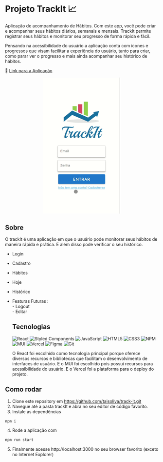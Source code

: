# Projeto TrackIt 📈

Aplicação de acompanhamento de Hábitos. Com este app, você pode criar e acompanhar seus hábitos diários, semanais e mensais. TrackIt permite registrar seus hábitos e monitorar seu progresso de forma rápida e fácil. 

Pensando na acessibilidade do usuário a aplicação conta com icones e progressos que visam facilitar a experiência do usuário, tanto para criar, como parar ver o progresso e mais ainda acompanhar seu histórico de hábitos.

📱 <a href="https://track-it-three-wine.vercel.app/"> Link para a Aplicação </a>
<p align="center">
  <img width="50%" src="./src/assets/TrackIt.gif" />
</p>

## Sobre

O trackIt é uma aplicação em que o usuário pode monitorar seus hábitos de maneira rápida e prática. E além disso pode verificar o seu histórico.

- Login
- Cadastro
- Hábitos
- Hoje
- Histórico
- Featuras Futuras : <br> - Logout <br> - Editar

  ## Tecnologias
  
    ![React](https://img.shields.io/badge/react-%2320232a.svg?style=for-the-badge&logo=react&logoColor=%2361DAFB)
    ![Styled Components](https://img.shields.io/badge/styled--components-DB7093?style=for-the-badge&logo=styled-components&logoColor=white)
  ![JavaScript](https://img.shields.io/badge/javascript-%23323330.svg?style=for-the-badge&logo=javascript&logoColor=%23F7DF1E)
  ![HTML5](https://img.shields.io/badge/html5-%23E34F26.svg?style=for-the-badge&logo=html5&logoColor=white)
  ![CSS3](https://img.shields.io/badge/css3-%231572B6.svg?style=for-the-badge&logo=css3&logoColor=white)
   ![NPM](https://img.shields.io/badge/NPM-%23CB3837.svg?style=for-the-badge&logo=npm&logoColor=white)
    ![MUI](https://img.shields.io/badge/MUI-%230081CB.svg?style=for-the-badge&logo=mui&logoColor=white)
  ![Vercel](https://img.shields.io/badge/vercel-%23000000.svg?style=for-the-badge&logo=vercel&logoColor=white)
    ![Figma](https://img.shields.io/badge/figma-%23F24E1E.svg?style=for-the-badge&logo=figma&logoColor=white)
  ![Git](https://img.shields.io/badge/git-%23F05033.svg?style=for-the-badge&logo=git&logoColor=white)

  O React foi escolhido como tecnologia principal porque oferece diversos recursos e bibliotecas que facilitam o desenvolvimento de interfaces de usuário. E o MUI foi escolhido pois possui recursos para acessibilidade do usuário. E o Vercel foi a plataforma para o deploy do projeto.

## Como rodar

1. Clone este repository em https://github.com/taisoliva/track-it.git
2. Navegue até a pasta trackIt e abra no seu editor de código favorito. 
3. Instale as dependẽncias
```bash
npm i
```
4. Rode a aplicação com 
```bash
npm run start
```
5. Finalmente acesse http://localhost:3000 no seu browser favorito (exceto no Internet Explorer)

<!-- 
 ## API 
### Cadastro
  Para fazer cadastro, faça uma requisição POST para a URL 

  ```bash 
    https://mock-api.bootcamp.respondeai.com.br/api/v2/trackit/auth/sign-up
  ```
enviando um corpo no formato

```bash 
    {
	email: "...",
	name: "...",
	image: "...",
	password: "..."
}
```
--- 

### Login 

Para fazer Login, faça uma requisição `POST` para a URL

```
https://mock-api.bootcamp.respondeai.com.br/api/v2/trackit/auth/login
```

enviando um corpo no formato

```jsx
{
	email: "...",
	password: "..."
}
```
--- 

### Hábito 
- Para criar um hábito, faça uma requisição `POST` para a URL

```
https://mock-api.bootcamp.respondeai.com.br/api/v2/trackit/habits
```

enviando um corpo no formato

```jsx
{
	name: "Nome do hábito",
	days: [1, 3, 5] // segunda, quarta e sexta
}
```

e um cabeçalho `Authorization` com formato `Bearer TOKEN`

O servidor responderá com um objeto no formato

```
       {
	name: "Nome do hábito",
	days: [1, 3, 5] // segunda, quarta e sexta
       }
```

e um cabeçalho `Authorization` com formato `Bearer TOKEN`

O servidor responderá com um objeto no formato

```json
   {
	id: 1,
	name: "Nome do hábito",
	days: [1, 3, 5]
    }
```

--- 

 - Para listar os hábitos do usuário, faça uma requisição `GET` para a URL

```
https://mock-api.bootcamp.respondeai.com.br/api/v2/trackit/habits
```

com um cabeçalho `Authorization` com formato `Bearer TOKEN`

O servidor responderá com uma array no formato


- Para excluir um hábito do usuário, faça uma requisição `DELETE` para a URL

```
https://mock-api.bootcamp.respondeai.com.br/api/v2/trackit/habits/ID_DO_HABITO
```

com um cabeçalho `Authorization` com formato `Bearer TOKEN`, subtituindo `ID_DO_HABITO` na URL pelo id do hábito a ser deletado.

--- 

- Para fazer listar os hábitos do usuário, faça uma requisição `GET` para a URL

```
https://mock-api.bootcamp.respondeai.com.br/api/v2/trackit/habits/today
```

com um cabeçalho `Authorization` com formato `Bearer TOKEN`

O servidor responderá com um array no formato.

--- 

- Para fazer listar os hábitos do usuário, faça uma requisição `POST` , com o body vazio, para a URL

```
https://mock-api.bootcamp.respondeai.com.br/api/v2/trackit/habits/ID_DO_HABITO/check
```

com um cabeçalho `Authorization` com formato `Bearer TOKEN`, substituindo `ID_DO_HABITO` na URL pelo id do hábito a ser marcado.

Se:

- O hábito já estiver marcado
- O hábito não for do dia atual
- O hábito não for do usuário logado

o servidor vai responder com `Bad Request (400)`.

--- 

- Para fazer listar os hábitos do usuário, faça uma requisição `POST` , com o body vazio, para a URL

```
https://mock-api.bootcamp.respondeai.com.br/api/v2/trackit/habits/ID_DO_HABITO/uncheck
```

com um cabeçalho `Authorization` com formato `Bearer TOKEN`, substituindo `ID_DO_HABITO` na URL pelo id do hábito a ser marcado.

Se:

- O hábito não estiver marcado
- O hábito não for do dia atual
- O hábito não for do usuário logado

o servidor vai responder com `Bad Request (400)`.

--- 
### Histórico

- Para obter o histórico de hábitos diário do usuário, faça uma requisição `GET` para a URL

```
https://mock-api.bootcamp.respondeai.com.br/api/v2/trackit/habits/history/daily
```

com um cabeçalho `Authorization` com formato `Bearer TOKEN`

O servidor responderá com um array no formato

```json
[
    {
        "day": "20/05/2021",
        "habits": [
            {
                "id": 3,
                "name": "Acordar",
                "date": "2021-05-20T12:00:00.000Z",
                "weekDay": 4,
                "historyId": null,
                "done": false
            }
        ]
    },
    {
        "day": "19/05/2021",
        "habits": [
            {
                "id": 3,
                "name": "Acordar",
                "date": "2021-05-19T12:00:00.000Z",
                "weekDay": 3,
                "historyId": 626,
                "done": true
            },
            {
                "id": 1,
                "name": "Ler 1 capítulo do livro",
                "date": "2021-05-19T12:00:00.000Z",
                "weekDay": 3,
                "historyId": 625,
                "done": true
            }
        ]
    },
    {
        "day": "18/05/2021",
        "habits": [
            {
                "id": 3,
                "name": "Acordar",
                "date": "2021-05-18T12:00:00.000Z",
                "weekDay": 2,
                "historyId": 7,
                "done": true
            }
        ]
    },
    {
        "day": "17/05/2021",
        "habits": [
            {
                "id": 1,
                "name": "Ler 1 capítulo do livro",
                "date": "2021-05-17T12:00:00.000Z",
                "weekDay": 1,
                "historyId": 1,
                "done": true
            }
        ]
    },
    {
        "day": "16/05/2021",
        "habits": [
            {
                "id": 1,
                "name": "Ler 1 capítulo do livro",
                "date": "2021-05-16T12:00:00.000Z",
                "weekDay": 0,
                "historyId": null,
                "done": false
            }
        ]
    },
    {
        "day": "14/05/2021",
        "habits": [
            {
                "id": 1,
                "name": "Ler 1 capítulo do livro",
                "date": "2021-05-14T12:00:00.000Z",
                "weekDay": 5,
                "historyId": null,
                "done": false
            }
        ]
    }
]
```

<!-- # Getting Started with Create React App

- Tela de Login/Cadastro: Permite o usuário se cadastrar na aplicação e logar. se não houver login registrado é emitido um alerta para o usuário realizar o cadastro.
- Tela de Hoje: Mostra os hábitos que o usuário precisa realizar no dia em questão.
- Tela de Hábitos: Permite o usuário excluir ou cadastrar um novo hábito.
- Tela de Histórico: Exibe ao usuário um calendário, os dias que o usuário completou todos os hábitos fica em verde 🟢, quando não completa todos ou nenhum fica em vermelho 🔴. Dias que não tem hábito cadastrado fica em branco.
- Features Futuras: Permitir o usuário fazer logout e editar um hábito.

This project was bootstrapped with [Create React App](https://github.com/facebook/create-react-app).

## Available Scripts

In the project directory, you can run:

### `npm start`

Runs the app in the development mode.\
Open [http://localhost:3000](http://localhost:3000) to view it in your browser.

The page will reload when you make changes.\
You may also see any lint errors in the console.

### `npm test`

Launches the test runner in the interactive watch mode.\
See the section about [running tests](https://facebook.github.io/create-react-app/docs/running-tests) for more information.

### `npm run build`

Builds the app for production to the `build` folder.\
It correctly bundles React in production mode and optimizes the build for the best performance.

The build is minified and the filenames include the hashes.\
Your app is ready to be deployed!

See the section about [deployment](https://facebook.github.io/create-react-app/docs/deployment) for more information.

### `npm run eject`

**Note: this is a one-way operation. Once you `eject`, you can't go back!**

If you aren't satisfied with the build tool and configuration choices, you can `eject` at any time. This command will remove the single build dependency from your project.

Instead, it will copy all the configuration files and the transitive dependencies (webpack, Babel, ESLint, etc) right into your project so you have full control over them. All of the commands except `eject` will still work, but they will point to the copied scripts so you can tweak them. At this point you're on your own.

You don't have to ever use `eject`. The curated feature set is suitable for small and middle deployments, and you shouldn't feel obligated to use this feature. However we understand that this tool wouldn't be useful if you couldn't customize it when you are ready for it.

## Learn More

You can learn more in the [Create React App documentation](https://facebook.github.io/create-react-app/docs/getting-started).

To learn React, check out the [React documentation](https://reactjs.org/).

### Code Splitting

This section has moved here: [https://facebook.github.io/create-react-app/docs/code-splitting](https://facebook.github.io/create-react-app/docs/code-splitting)

### Analyzing the Bundle Size

This section has moved here: [https://facebook.github.io/create-react-app/docs/analyzing-the-bundle-size](https://facebook.github.io/create-react-app/docs/analyzing-the-bundle-size)

### Making a Progressive Web App

This section has moved here: [https://facebook.github.io/create-react-app/docs/making-a-progressive-web-app](https://facebook.github.io/create-react-app/docs/making-a-progressive-web-app)

### Advanced Configuration

This section has moved here: [https://facebook.github.io/create-react-app/docs/advanced-configuration](https://facebook.github.io/create-react-app/docs/advanced-configuration)

### Deployment

This section has moved here: [https://facebook.github.io/create-react-app/docs/deployment] (https://facebook.github.io/create-react-app/docs/deployment)

### `npm run build` fails to minify

This section has moved here: [https://facebook.github.io/create-react-app/docs/troubleshooting#npm-run-build-fails-to-minify](https://facebook.github.io/create-react-app/docs/troubleshooting#npm-run-build-fails-to-minify) -->
